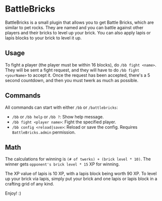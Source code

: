 # BattleBricks

BattleBricks is a small plugin that allows you to get Battle Bricks, which are similar to pet rocks. They are named and you can battle against other players and their bricks to level up your brick. You can also apply lapis or lapis blocks to your brick to level it up.

## Usage

To fight a player (the player must be within 16 blocks), do `/bb fight <name>`. They will be sent a fight request, and they will have to do `/bb fight <yourName>` to accept it. Once the request has been accepted, there's a 5 second countdown, and then you must twerk as much as possible.

## Commands

All commands can start with either `/bb` or `/battlebricks`:
- `/bb` or `/bb help` or `/bb ?`: Show help message.
- `/bb fight <player name>`: Fight the specified player.
- `/bb config <reload|save>`: Reload or save the config. Requires `BattleBricks.admin` permission.

## Math

The calculations for winning is `(# of twerks) + (brick level * 10)`. The winner gets `opponent's brick level * 15` XP for winning.

The XP value of lapis is 10 XP, with a lapis block being worth 90 XP. To level up your brick via lapis, simply put your brick and one lapis or lapis block in a crafting grid of any kind.

Enjoy! :)
